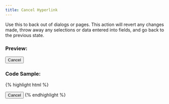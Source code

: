 ```yaml
---
title: Cancel Hyperlink
---
```


Use this to back out of dialogs or pages. This action will revert any changes made, throw away any selections or data entered into fields, and go back to the previous state.

### Preview:

<button type="button" class="btn btn-link">
	Cancel
</button>


### Code Sample:

{% highlight html %}
<!-- Cancel Link Button -->
<button type="button" class="btn btn-link">
	Cancel
</button>
{% endhighlight %}
